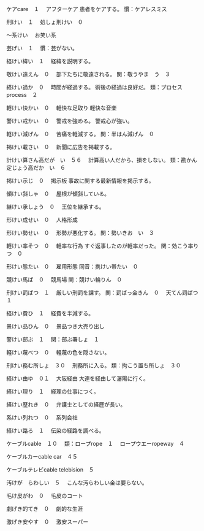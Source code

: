ケアcare　１　
    アフターケア
    患者をケアする。
    慣：ケアレスミス

刑けい　１　
    処しょ刑けい　０　

〜系けい　
    お笑い系

芸げい　１　
    慣：芸がない。

経けい緯い　１　
    経緯を説明する。

敬けい遠えん　０　
    部下たちに敬遠される。
    関：敬うやま　う　３　

経けい過か　０　
    時間が経過する。
    術後の経過は良好だ。
    類：プロセスprocess　２　

軽けい快かい　０　
    軽快な足取り
    軽快な音楽

警けい戒かい　０　
    警戒を強める。
    警戒心が強い。

軽けい減げん　０　
    苦痛を軽減する。
    関：半はん減げん　０　

掲けい載さい　０　
    新聞に広告を掲載する。

計けい算さん高だが　い　５６　
    計算高い人だから、損をしない。
    類：勘かん定じょう高だか　い　６　

掲けい示じ　０　
    掲示板
    事故に関する最新情報を掲示する。

傾けい斜しゃ　０　
    屋根が傾斜している。

継けい承しょう　０　
    王位を継承する。

形けい成せい　０　
    人格形成

形けい勢せい　０　
    形勢が悪化する。
    関：勢いきお　い　３　

軽けい率そつ　０　
    軽率な行為
    すぐ返事したのが軽率だった。
    関：効こう率りつ　０　

形けい態たい　０　
    雇用形態
    同音：携けい帯たい　０　

競けい馬ば　０　
    競馬場
    関：競けい輪りん　０　

刑けい罰ばつ　１　
    厳しい刑罰を課す。
    関：罰ばっ金きん　０　
    天てん罰ばつ　１　

経けい費ひ　１　
    経費を半減する。

景けい品ひん　０　
    景品つき大売り出し

警けい部ぶ　１　
    関：部ぶ署しょ　１　

軽けい蔑べつ　０　
    軽蔑の色を隠さない。

刑けい務む所しょ　３０　
    刑務所に入る。
    類：拘こう置ち所しょ　３０　

経けい由ゆ　０１　
    大阪経由
    大連を経由して瀋陽に行く。

経けい理り　１　
    経理の仕事につく。

経けい歴れき　０　
    弁護士としての経歴が長い。

系けい列れつ　０　
    系列会社

経けい路ろ　１　
    伝染の経路を調べる。

ケーブルcable　１０　
    類：ロープrope　１　
    ロープウエーropeway　４　

ケーブルカーcable car　４５　

ケーブルテレビcable telebision　５　

汚けが　らわしい　５　
    こんな汚らわしい金は要らない。

毛け皮がわ　０　
    毛皮のコート

劇げき的てき　０　
    劇的な生涯

激げき安やす　０　
    激安スーパー



